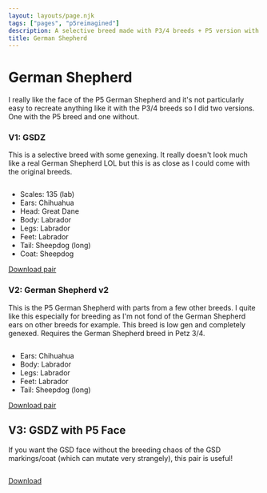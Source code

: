 ```yaml
---
layout: layouts/page.njk
tags: ["pages", "p5reimagined"]
description: A selective breed made with P3/4 breeds + P5 version with other breed traits
title: German Shepherd
---
```

# German Shepherd
I really like the face of the P5 German Shepherd and it's not particularly easy to recreate anything like it with the P3/4 breeds so I did two versions. One with the P5 breed and one without.

### V1: GSDZ
This is a selective breed with some genexing. It really doesn't look much like a real German Shepherd LOL but this is as close as I could come with the original breeds.

<img srcset="/public/images/gsdz.png 2x">

- Scales: 135 (lab)
- Ears: Chihuahua
- Head: Great Dane
- Body: Labrador
- Legs: Labrador
- Feet: Labrador
- Tail: Sheepdog (long)
- Coat: Sheepdog

[Download pair](/public/downloads/gsd-p4.zip?v=1628383971336)

### V2: German Shepherd v2
This is the P5 German Shepherd with parts from a few other breeds. I quite like this especially for breeding as I'm not fond of the German Shepherd ears on other breeds for example. This breed is low gen and completely genexed. Requires the German Shepherd breed in Petz 3/4.

<img srcset="/public/images/gsdre.png 2x">

- Ears: Chihuahua
- Body: Labrador
- Legs: Labrador
- Feet: Labrador
- Tail: Sheepdog (long)

[Download pair](/public/downloads/gsd-p5.zip?v=1628383949785)


## V3: GSDZ with P5 Face
If you want the GSD face without the breeding chaos of the GSD markings/coat (which can mutate very strangely), this pair is useful!

<img srcset="/public/images/gsdface.png 2x">


[Download](/public/downloads/gsd-v3.zip?v=1628392934473)

